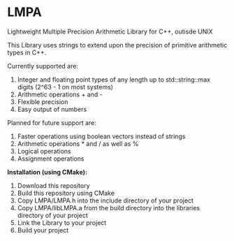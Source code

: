 # LMPA
Lightweight Multiple Precision Arithmetic Library for C++, outisde UNIX

This Library uses strings to extend upon the precision of primitive arithmetic types in C++.

Currently supported are:
1. Integer and floating point types of any length up to std::string::max digits (2^63 - 1 on most systems)
2. Arithmetic operations + and -
3. Flexible precision
4. Easy output of numbers

Planned for future support are:
1. Faster operations using boolean vectors instead of strings
2. Arithmetic operations * and / as well as %
3. Logical operations
4. Assignment operations


**Installation (using CMake):**
1. Download this repository
2. Build this repository using CMake
3. Copy LMPA/LMPA.h into the include directory of your project
4. Copy LMPA/libLMPA.a from the build directory into the libraries directory of your project
5. Link the Library to your project
6. Build your project
